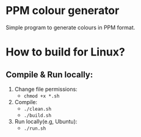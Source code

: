 # PPM colour generator
Simple program to generate colours in PPM format.

# How to build for Linux?
## Compile & Run locally:
1. Change file permissions:
    - `chmod +x *.sh`
2. Compile:
    - `./clean.sh`
    - `./build.sh`
3. Run locally(e.g, Ubuntu):
    - `./run.sh`
